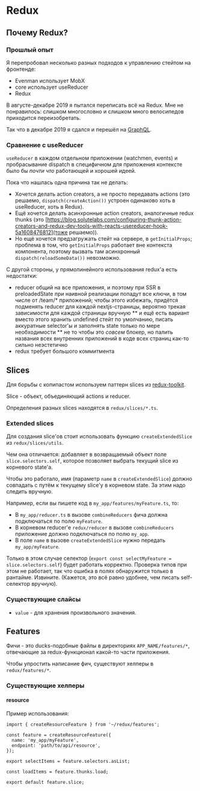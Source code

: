 # Redux

## Почему Redux?

### Прошлый опыт

Я перепробовал несколько разных подходов к управлению стейтом на фронтенде:

* Evenman использует MobX
* core использует useReducer
* Redux

В августе-декабре 2019 я пытался переписать всё на Redux. Мне не понравилось: слишком многословно и слишком много велосипедов приходится переизобретать.

Так что в декабре 2019 я сдался и перешёл на [GraphQL](./graphql.md).

### Сравнение с useReducer

`useReducer` в каждом отдельном приложении (watchmen, events) и пробрасывание dispatch в специфичном для приложения контексте было бы _почти что_ работающей и хорошей идеей.

Пока что нашлась одна причина так не делать:

* Хочется делать action creators, а не просто передавать actions (это решаемо, `dispatch(createAction())` устроен одинаково хоть в useReducer, хоть в Redux).
* Ещё хочется делать асинхронные action creators, аналогичные redux thunks (это [https://blog.solutelabs.com/configuring-thunk-action-creators-and-redux-dev-tools-with-reacts-usereducer-hook-5a1608476812](тоже решаемо)).
* Но ещё хочется предзагружать стейт на сервере, в `getInitialProps`; проблема в том, что `getInitialProps` работает вне контекста компонента, поэтому вызвать там асинхронный `dispatch(reloadSomeData())` невозможно.

С другой стороны, у прямолинейного использования redux'а есть недостатки:

* reducer общий на все приложения, и поэтому при SSR в preloadedState при наивной реализации попадут все ключи, в том числе от /team/* приложений; чтобы этого избежать, придётся подменять reducer для каждой nextjs-страницы, вероятно трекая зависимости для каждой страницы вручную
** и ещё есть вариант вместо этого хранить undefined стейт по умолчанию, писать аккуратные selector'ы и заполнять state только по мере необходимости
** не то чтобы это _совсем_ блокер, но палить названия всех внутренних приложений в коде всех страниц как-то сильно неэстетично
* redux требует большого коммитмента

## Slices

Для борьбы с копипастом используем паттерн slices из [redux-toolkit](https://redux-toolkit.js.org/api/createSlice).

Slice - объект, объединяющий actions и reducer.

Определения разных slices находятся в `redux/slices/*.ts`.

### Extended slices

Для создания slice'ов стоит использовать функцию `createExtendedSlice` из `redux/slices/utils`.

Чем она отличается: добавляет в возвращаемый объект поле `slice.selectors.self`, которое позволяет выбрать текущий slice из корневого state'а.

Чтобы это работало, имя (параметр `name` в `createExtendedSlice`) должно совпадать с путём к текущему slice'у в корневом state. За этим надо следить вручную.

Например, если вы пишете код в `my_app/features/myFeature.ts`, то:

* В `my_app/reducer.ts` в вызове `combineReducers` фича должна подключаться по полю `myFeature`.
* В корневом reducer'е `redux/reducer` в вызове `combineReducers` приложение должно подключаться по полю `my_app`.
* В поле `name` в вызове `createExtendedSlice` нужно передать `my_app/myFeature`.

Только в этом случае селектор (`export const selectMyFeature = slice.selectors.self`) будет работать корректно. Проверка типов при этом не работает, так что ошибка в полях обнаружится только в рантайме. Извините. (Кажется, это всё равно удобнее, чем писать self-селектор вручную).

### Существующие слайсы

* `value` - для хранения произвольного значения.

## Features

Фичи - это ducks-подобные файлы в директориях `APP_NAME/features/*`, отвечающие за redux-функционал какой-то части приложения.

Чтобы упростить написание фич, существуют хелперы в `redux/features/*`.

### Существующие хелперы

#### resource

Пример использования:

```
import { createResourceFeature } from '~/redux/features';

const feature = createResourceFeature({
  name: 'my_app/myFeature',
  endpoint: 'path/to/api/resource',
});

export selectItems = feature.selectors.asList;

const loadItems = feature.thunks.load;

export default feature.slice;
```

